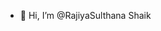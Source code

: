 - 👋 Hi, I’m @RajiyaSulthana Shaik


<!---
RajiyaSulthana/RajiyaSulthana is a ✨ special ✨ repository because its `README.md` (this file) appears on your GitHub profile.
You can click the Preview link to take a look at your changes.
--->
